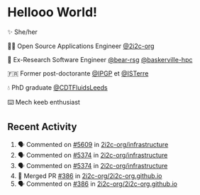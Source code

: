 # Hellooo World!

✨ She/her

👩‍💻 Open Source Applications Engineer [@2i2c-org](https://2i2c.org/)

🐻 Ex-Research Software Engineer [@bear-rsg](https://github.com/bear-rsg) [@baskerville-hpc](https://github.com/baskerville-hpc) 

🇫🇷 Former post-doctorante [@IPGP](https://github.com/IPGP) et [@ISTerre](https://www.isterre.fr/) 

💧 PhD graduate [@CDTFluidsLeeds](https://fluid-dynamics.leeds.ac.uk/) 

⌨️ Mech keeb enthusiast 

## Recent Activity 

<!--START_SECTION:activity-->
1. 🗣 Commented on [#5609](https://github.com/2i2c-org/infrastructure/issues/5609#issuecomment-2713734554) in [2i2c-org/infrastructure](https://github.com/2i2c-org/infrastructure)
2. 🗣 Commented on [#5374](https://github.com/2i2c-org/infrastructure/issues/5374#issuecomment-2713691213) in [2i2c-org/infrastructure](https://github.com/2i2c-org/infrastructure)
3. 🗣 Commented on [#5374](https://github.com/2i2c-org/infrastructure/issues/5374#issuecomment-2713643753) in [2i2c-org/infrastructure](https://github.com/2i2c-org/infrastructure)
4. 🎉 Merged PR [#386](https://github.com/2i2c-org/2i2c-org.github.io/pull/386) in [2i2c-org/2i2c-org.github.io](https://github.com/2i2c-org/2i2c-org.github.io)
5. 🗣 Commented on [#386](https://github.com/2i2c-org/2i2c-org.github.io/pull/386#issuecomment-2710902632) in [2i2c-org/2i2c-org.github.io](https://github.com/2i2c-org/2i2c-org.github.io)
<!--END_SECTION:activity-->
